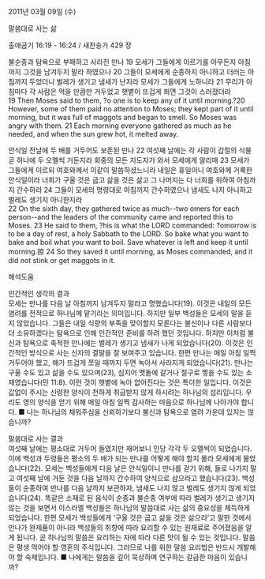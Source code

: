 2011년 03월 09일 (수)

말씀대로 사는 삶



출애굽기 16:19 - 16:24 / 새찬송가 429 장


불순종과 탐욕으로 부패하고 사라진 만나 
19 모세가 그들에게 이르기를 아무든지 아침까지 그것을 남겨두지 말라 하였으나 20 그들이 모세에게 순종하지 아니하고 더러는 아침까지 두었더니 벌레가 생기고 냄새가 난지라 모세가 그들에게 노하니라 21 무리가 아침마다 각 사람은 먹을 만큼만 거두었고 햇볕이 뜨겁게 쬐면 그것이 스러졌더라  
19 Then Moses said to them, ?o one is to keep any of it until morning.?20 However, some of them paid no attention to Moses; they kept part of it until morning, but it was full of maggots and began to smell. So Moses was angry with them. 21 Each morning everyone gathered as much as he needed, and when the sun grew hot, it melted away. 

안식일 전날에 두 배를 거두어도 보존된 만나
22 여섯째 날에는 각 사람이 갑절의 식물 곧 하나에 두 오멜씩 거둔지라 회중의 모든 지도자가 와서 모세에게 알리매 23 모세가 그들에게 이르되 여호와께서 이같이 말씀하셨느니라 내일은 휴일이니 여호와께 거룩한 안식일이라 너희가 구울 것은 굽고 삶을 것은 삶고 그 나머지는 다 너희를 위하여 아침까지 간수하라 24 그들이 모세의 명령대로 아침까지 간수하였으나 냄새도 나지 아니하고 벌레도 생기지 아니한지라  
22 On the sixth day, they gathered twice as much--two omers for each person--and the leaders of the community came and reported this to Moses. 23 He said to them, ?his is what the LORD commanded: ?omorrow is to be a day of rest, a holy Sabbath to the LORD. So bake what you want to bake and boil what you want to boil. Save whatever is left and keep it until morning.掠 24 So they saved it until morning, as Moses commanded, and it did not stink or get maggots in it.

해석도움





인간적인 생각의 결과  
모세는 만나를 다음 날 아침까지 남겨두지 말라고 명했습니다(19). 이것은 내일의 모든 염려를 전적으로 하나님께 맡기라는 의미입니다. 하지만 일부 백성들은 모세의 말을 듣지 않았습니다. 그들은 내일 식량의 부족을 맞이할지 모른다는 불신이나 다른 사람보다 더 소유하겠다는 탐욕으로 인해 인간적인 준비를 하려 했던 것입니다. 하지만 이처럼 불신과 탐욕으로 축적한 만나에는 벌레가 생기고 냄새가 나게 되었습니다(20). 이것은 인간적인 방식으로 사는 신자의 결말을 잘 보여주고 있습니다. 한편 만나는 매일 아침 일찍 거두어야 했고, 해가 뜨겁게 쪼일 때까지 두면 녹아서 사라지게 되었습니다(21). 만나는 구울 수도 있고 삶을 수도 있으며(23), 심지어 맷돌에 갈거나 절구로 찧을 수도 있는 소재였습니다(민 11:8). 이런 것이 햇볕에 녹아 없어진다는 것은 특이한 일입니다. 이것은 값없이 주시는 신령한 양식이 천하게 취급받지 않게 하시려는 하나님의 섭리입니다. 우리도 영의 양식을 얻기 위해 매일 아침 일찍 감사하는 마음으로 하나님께 나아가야 합니다.
■ 나는 하나님의 채워주심을 신뢰하기보다 불신과 탐욕으로 염려 가운데 있지는 않습니까?

말씀대로 사는 결과  
여섯째 날에는 평소대로 거두어 들였지만 재어보니 인당 각각 두 오멜씩이 되었습니다. 이에 백성과 두령들은 평소의 두 배가 되는 만나를 어떻게 해야 할지 몰라 모세에게 물었습니다(22). 모세는 백성들에게 다음 날은 안식일이니 만나를 걷기 위해, 들로 나가지 말고 여섯째 날에 거둔 것을 다음 날까지 간수하여 양식으로 삼으라고 했습니다(23). 백성들이 순종하여 만나를 다음 날까지 보관하자, 냄새도 나지 않고 벌레도 생기지 않게 되었습니다(24). 똑같은 소재로 된 음식이 순종과 불순종 여부에 따라 벌레가 생기고 생기지 않는 것을 보면서 이스라엘 백성들은 하나님의 말씀대로 사는 삶의 중요성을 체득하게 되었습니다. 한편 모세가 백성들에게 ‘구울 것은 굽고 삶을 것은 삶으라’고 말한 것에서 만나가 완제품이 아니라 백성들의 취향에 따라 요리할 수 있는 원재료로 주어졌음을 알게 됩니다. 곧 하나님의 말씀은 요리하는 자에 따라 다른 맛이 될 수 있는 것입니다. 말씀은 평생 먹어야 할 영혼의 주식입니다. 그러므로 나를 위한 말씀 요리법은 반드시 개발해야 할 숙제입니다.
■ 나에게는 말씀을 깊이 묵상하며 연구하는 갈급한 마음이 있습니까?